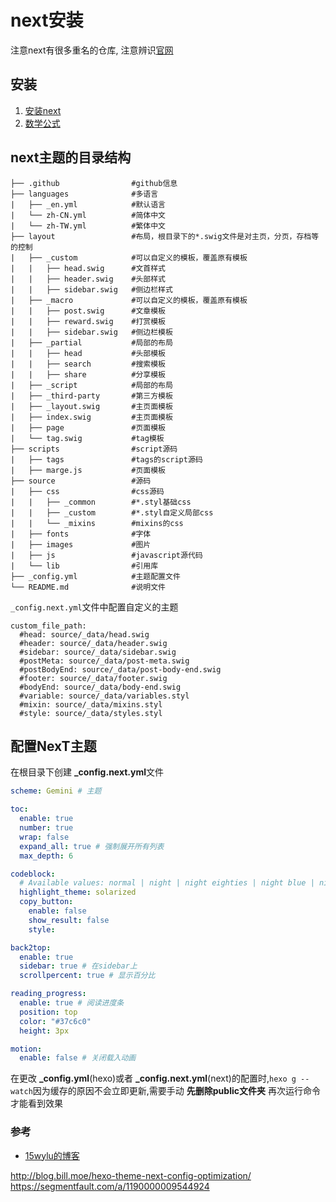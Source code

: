 # next安装

注意next有很多重名的仓库, 注意辨识[官网](https://github.com/next-theme)

## 安装
1. [安装next](https://theme-next.js.org/docs/getting-started/#Hexo-Installation)
2. [数学公式](https://theme-next.js.org/docs/third-party-services/math-equations.html)

## next主题的目录结构
```
├── .github                #github信息
├── languages              #多语言
|   ├── _en.yml            #默认语言
|   └── zh-CN.yml          #简体中文
|   └── zh-TW.yml          #繁体中文
├── layout                 #布局，根目录下的*.swig文件是对主页，分页，存档等的控制
|   ├── _custom            #可以自定义的模板，覆盖原有模板
|   |   ├── head.swig      #文首样式
|   |   ├── header.swig    #头部样式
|   |   ├── sidebar.swig   #侧边栏样式
|   ├── _macro             #可以自定义的模板，覆盖原有模板
|   |   ├── post.swig      #文章模板
|   |   ├── reward.swig    #打赏模板
|   |   ├── sidebar.swig   #侧边栏模板
|   ├── _partial           #局部的布局
|   |   ├── head           #头部模板
|   |   ├── search         #搜索模板
|   |   ├── share          #分享模板
|   ├── _script            #局部的布局
|   ├── _third-party       #第三方模板
|   ├── _layout.swig       #主页面模板
|   ├── index.swig         #主页面模板
|   ├── page               #页面模板
|   └── tag.swig           #tag模板
├── scripts                #script源码
|   ├── tags               #tags的script源码
|   ├── marge.js           #页面模板
├── source                 #源码
|   ├── css                #css源码
|   |   ├── _common        #*.styl基础css
|   |   ├── _custom        #*.styl自定义局部css
|   |   └── _mixins        #mixins的css
|   ├── fonts              #字体
|   ├── images             #图片
|   ├── js                 #javascript源代码
|   └── lib                #引用库
├── _config.yml            #主题配置文件
└── README.md              #说明文件
```



`_config.next.yml`文件中配置自定义的主题
```
custom_file_path:
  #head: source/_data/head.swig
  #header: source/_data/header.swig
  #sidebar: source/_data/sidebar.swig
  #postMeta: source/_data/post-meta.swig
  #postBodyEnd: source/_data/post-body-end.swig
  #footer: source/_data/footer.swig
  #bodyEnd: source/_data/body-end.swig
  #variable: source/_data/variables.styl
  #mixin: source/_data/mixins.styl
  #style: source/_data/styles.styl
```

## 配置NexT主题

在根目录下创建 **_config.next.yml**文件

```yml
scheme: Gemini # 主题

toc:
  enable: true
  number: true
  wrap: false
  expand_all: true # 强制展开所有列表
  max_depth: 6

codeblock:
  # Available values: normal | night | night eighties | night blue | night bright | solarized | solarized dark | galactic
  highlight_theme: solarized
  copy_button:
    enable: false
    show_result: false
    style:

back2top:
  enable: true
  sidebar: true # 在sidebar上
  scrollpercent: true # 显示百分比

reading_progress:
  enable: true # 阅读进度条
  position: top
  color: "#37c6c0"
  height: 3px

motion:
  enable: false # 关闭载入动画
```

在更改 **_config.yml**(hexo)或者 **_config.next.yml**(next)的配置时,`hexo g --watch`因为缓存的原因不会立即更新,需要手动 **先删除public文件夹** 再次运行命令才能看到效果

### 参考
- [15wylu的博客](https://blog.csdn.net/qq_32767041/category_8927471.html)

http://blog.bill.moe/hexo-theme-next-config-optimization/
https://segmentfault.com/a/1190000009544924